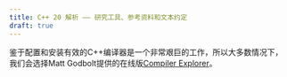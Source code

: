 ```yaml
---
title: C++ 20 解析 —— 研究工具、参考资料和文本约定
draft: true
---
```


鉴于配置和安装有效的C++编译器是一个非常艰巨的工作，所以大多数情况下，我们会选择Matt Godbolt提供的在线版[Compiler Explorer](https://godbolt.org/)。

